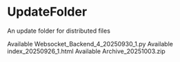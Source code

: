 # UpdateFolder
An update folder for distributed files

Available Websocket_Backend_4_20250930_1.py
Available index_20250926_1.html
Available Archive_20251003.zip
